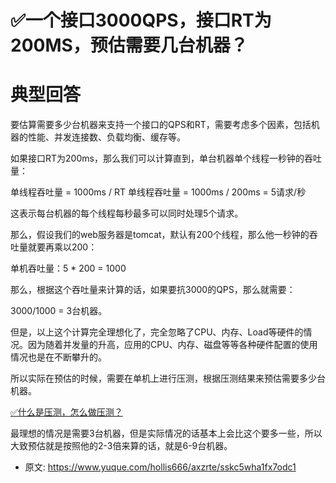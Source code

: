 # ✅一个接口3000QPS，接口RT为200MS，预估需要几台机器？
<!--page header-->

<a name="Y57iI"></a>
# 典型回答

要估算需要多少台机器来支持一个接口的QPS和RT，需要考虑多个因素，包括机器的性能、并发连接数、负载均衡、缓存等。

如果接口RT为200ms，那么我们可以计算直到，单台机器单个线程一秒钟的吞吐量：

单线程吞吐量 = 1000ms / RT 
单线程吞吐量 = 1000ms / 200ms = 5请求/秒

这表示每台机器的每个线程每秒最多可以同时处理5个请求。

那么，假设我们的web服务器是tomcat，默认有200个线程，那么他一秒钟的吞吐量就要再乘以200：

单机吞吐量：5 * 200 = 1000

那么，根据这个吞吐量来计算的话，如果要抗3000的QPS，那么就需要：

3000/1000 = 3台机器。

但是，以上这个计算完全理想化了，完全忽略了CPU、内存、Load等硬件的情况。因为随着并发量的升高，应用的CPU、内存、磁盘等等各种硬件配置的使用情况也是在不断攀升的。

所以实际在预估的时候，需要在单机上进行压测，根据压测结果来预估需要多少台机器。

[✅什么是压测，怎么做压测？](https://www.yuque.com/hollis666/axzrte/wrzi8qgk7ridgslp?view=doc_embed)

最理想的情况是需要3台机器，但是实际情况的话基本上会比这个要多一些，所以大致预估就是按照他的2-3倍来算的话，就是6-9台机器。


<!--page footer-->
- 原文: <https://www.yuque.com/hollis666/axzrte/sskc5wha1fx7odc1>